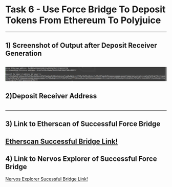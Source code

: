 # Task 6 - Use Force Bridge To Deposit Tokens From Ethereum To Polyjuice
---
## 1) Screenshot of Output after Deposit Receiver Generation
![](./generate.png)
---
## 2)Deposit Receiver Address
```

```
---
## 3) Link to Etherscan of Successful Force Bridge
[Etherscan Successful Bridge Link!]()
---
## 4) Link to Nervos Explorer of Successful Force Bridge
[Nervos Explorer Sucessful Bridge Link!](https://explorer.nervos.org/aggron/address/ckb1qyq263t0kxfsenxg0k6jxf8jttympahukxzs4drm34)

